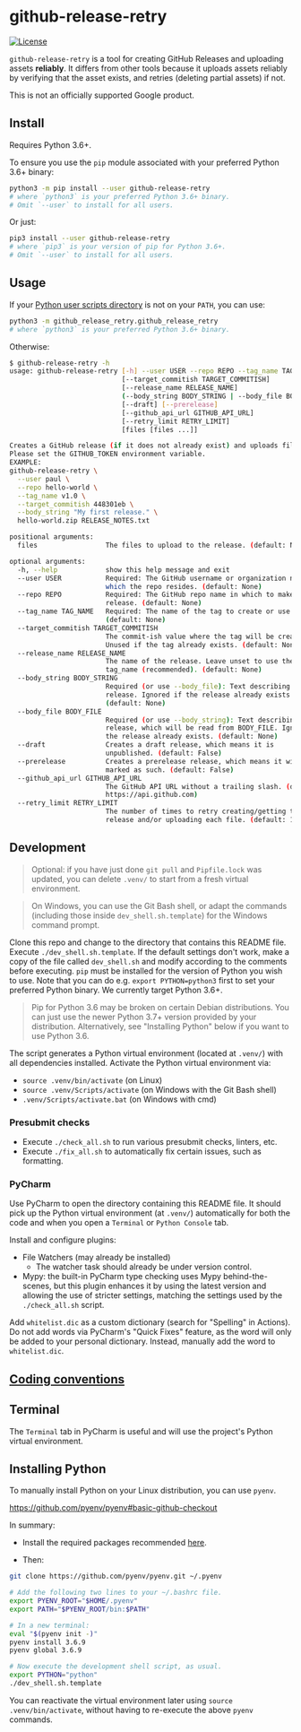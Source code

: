 # github-release-retry

[![License](https://img.shields.io/badge/License-Apache%202.0-blue.svg)](https://opensource.org/licenses/Apache-2.0)


`github-release-retry` is a
tool for creating GitHub Releases and uploading assets **reliably**.
It differs from other
tools because it uploads
assets reliably by
verifying that the asset
exists,
and retries (deleting partial assets) if not.

This is not an officially supported Google product.

## Install

Requires Python 3.6+.

To ensure you use the `pip` module associated with your
preferred Python 3.6+ binary:

```bash
python3 -m pip install --user github-release-retry
# where `python3` is your preferred Python 3.6+ binary.
# Omit `--user` to install for all users.
```

Or just:

```bash
pip3 install --user github-release-retry
# where `pip3` is your version of pip for Python 3.6+.
# Omit `--user` to install for all users.
```

## Usage

If your [Python user scripts directory](https://www.python.org/dev/peps/pep-0370/)
is not on your `PATH`,
you can use:

```bash
python3 -m github_release_retry.github_release_retry
# where `python3` is your preferred Python 3.6+ binary.
```

Otherwise:

```bash
$ github-release-retry -h
usage: github-release-retry [-h] --user USER --repo REPO --tag_name TAG_NAME
                            [--target_commitish TARGET_COMMITISH]
                            [--release_name RELEASE_NAME]
                            (--body_string BODY_STRING | --body_file BODY_FILE)
                            [--draft] [--prerelease]
                            [--github_api_url GITHUB_API_URL]
                            [--retry_limit RETRY_LIMIT]
                            [files [files ...]]

Creates a GitHub release (if it does not already exist) and uploads files to the release.
Please set the GITHUB_TOKEN environment variable.
EXAMPLE:
github-release-retry \
  --user paul \
  --repo hello-world \
  --tag_name v1.0 \
  --target_commitish 448301eb \
  --body_string "My first release." \
  hello-world.zip RELEASE_NOTES.txt

positional arguments:
  files                 The files to upload to the release. (default: None)

optional arguments:
  -h, --help            show this help message and exit
  --user USER           Required: The GitHub username or organization name in
                        which the repo resides. (default: None)
  --repo REPO           Required: The GitHub repo name in which to make the
                        release. (default: None)
  --tag_name TAG_NAME   Required: The name of the tag to create or use.
                        (default: None)
  --target_commitish TARGET_COMMITISH
                        The commit-ish value where the tag will be created.
                        Unused if the tag already exists. (default: None)
  --release_name RELEASE_NAME
                        The name of the release. Leave unset to use the
                        tag_name (recommended). (default: None)
  --body_string BODY_STRING
                        Required (or use --body_file): Text describing the
                        release. Ignored if the release already exists.
                        (default: None)
  --body_file BODY_FILE
                        Required (or use --body_string): Text describing the
                        release, which will be read from BODY_FILE. Ignored if
                        the release already exists. (default: None)
  --draft               Creates a draft release, which means it is
                        unpublished. (default: False)
  --prerelease          Creates a prerelease release, which means it will be
                        marked as such. (default: False)
  --github_api_url GITHUB_API_URL
                        The GitHub API URL without a trailing slash. (default:
                        https://api.github.com)
  --retry_limit RETRY_LIMIT
                        The number of times to retry creating/getting the
                        release and/or uploading each file. (default: 10)
```

## Development

> Optional: if you have just done `git pull`
and `Pipfile.lock` was updated,
you can delete `.venv/` to start from a fresh virtual environment.

> On Windows, you can use the Git Bash shell, or adapt the commands (including those inside `dev_shell.sh.template`) for the Windows command prompt.

Clone this repo and change to the directory that contains this README file. Execute `./dev_shell.sh.template`. If the default settings don't work, make a copy of the file called `dev_shell.sh` and modify according to the comments before executing. `pip` must be installed for the version of Python you wish to use. Note that you can do e.g. `export PYTHON=python3` first to set your preferred Python binary.
We currently target Python 3.6+.

> Pip for Python 3.6 may be broken on certain Debian distributions.
> You can just use the newer Python 3.7+ version provided by your
> distribution.
> Alternatively, see "Installing Python" below if you want to use Python 3.6.

The script generates a Python virtual environment (located at `.venv/`) with all dependencies installed.
Activate the Python virtual environment via:

* `source .venv/bin/activate` (on Linux)
* `source .venv/Scripts/activate` (on Windows with the Git Bash shell)
* `.venv/Scripts/activate.bat` (on Windows with cmd)


### Presubmit checks

* Execute `./check_all.sh` to run various presubmit checks, linters, etc.
* Execute `./fix_all.sh` to automatically fix certain issues, such as formatting.


### PyCharm

Use PyCharm to open the directory containing this README file.
It should pick up the Python virtual environment
(at `.venv/`) automatically
for both the code
and when you open a `Terminal` or `Python Console` tab.

Install and configure plugins:

* File Watchers (may already be installed)
  * The watcher task should already be under version control.
* Mypy: the built-in PyCharm type checking uses Mypy behind-the-scenes, but this plugin enhances it by using the latest version and allowing the use of stricter settings, matching the settings used by the `./check_all.sh` script.

Add `whitelist.dic` as a custom dictionary (search for "Spelling" in Actions). Do not add words via PyCharm's "Quick Fixes" feature, as the word will only be added to your personal dictionary. Instead, manually add the word to `whitelist.dic`.

## [Coding conventions](docs/conventions.md)

## Terminal

The `Terminal` tab in PyCharm is useful and will use the project's Python virtual environment.

## Installing Python

To manually install Python on your Linux distribution, you can use `pyenv`.

https://github.com/pyenv/pyenv#basic-github-checkout

In summary:

* Install the required packages recommended [here](https://github.com/pyenv/pyenv/wiki/Common-build-problems).

* Then:

```sh
git clone https://github.com/pyenv/pyenv.git ~/.pyenv

# Add the following two lines to your ~/.bashrc file.
export PYENV_ROOT="$HOME/.pyenv"
export PATH="$PYENV_ROOT/bin:$PATH"

# In a new terminal:
eval "$(pyenv init -)"
pyenv install 3.6.9
pyenv global 3.6.9

# Now execute the development shell script, as usual.
export PYTHON="python"
./dev_shell.sh.template
```

You can reactivate the virtual environment later
using `source .venv/bin/activate`,
without having to re-execute the above `pyenv` commands.
